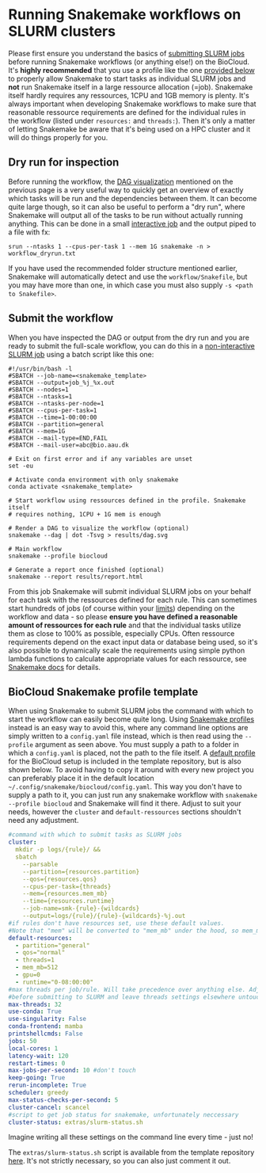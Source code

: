 # Running Snakemake workflows on SLURM clusters
Please first ensure you understand the basics of [submitting SLURM jobs](../../slurm/request.md) before running Snakemake workflows (or anything else!) on the BioCloud. It's **highly recommended** that you use a profile like the one [provided below](#biocloud-snakemake-profile-template) to properly allow Snakemake to start tasks as individual SLURM jobs and **not** run Snakemake itself in a large ressource allocation (=job). Snakemake itself hardly requires any ressources, 1CPU and 1GB memory is plenty. It's always important when developing Snakemake workflows to make sure that reasonable ressource requirements are defined for the individual rules in the workflow (listed under `resources:` and `threads:`). Then it's only a matter of letting Snakemake be aware that it's being used on a HPC cluster and it will do things properly for you.

## Dry run for inspection
Before running the workflow, the [DAG visualization](tutorial.md#the-directed-acyclic-graph-dag) mentioned on the previous page is a very useful way to quickly get an overview of exactly which tasks will be run and the dependencies between them. It can become quite large though, so it can also be useful to perform a "dry run", where Snakemake will output all of the tasks to be run without actually running anything. This can be done in a small [interactive job](../../slurm/request.md#interactive-jobs) and the output piped to a file with fx:

```
srun --ntasks 1 --cpus-per-task 1 --mem 1G snakemake -n > workflow_dryrun.txt
```

If you have used the recommended folder structure mentioned earlier, Snakemake will automatically detect and use the `workflow/Snakefile`, but you may have more than one, in which case you must also supply `-s <path to Snakefile>`. 

## Submit the workflow
When you have inspected the DAG or output from the dry run and you are ready to submit the full-scale workflow, you can do this in a [non-interactive SLURM job](../../slurm/request.md#non-interactive-jobs) using a batch script like this one:

```shell
#!/usr/bin/bash -l
#SBATCH --job-name=<snakemake_template>
#SBATCH --output=job_%j_%x.out
#SBATCH --nodes=1
#SBATCH --ntasks=1
#SBATCH --ntasks-per-node=1
#SBATCH --cpus-per-task=1
#SBATCH --time=1-00:00:00
#SBATCH --partition=general
#SBATCH --mem=1G
#SBATCH --mail-type=END,FAIL
#SBATCH --mail-user=abc@bio.aau.dk

# Exit on first error and if any variables are unset
set -eu

# Activate conda environment with only snakemake
conda activate <snakemake_template>

# Start workflow using ressources defined in the profile. Snakemake itself 
# requires nothing, 1CPU + 1G mem is enough

# Render a DAG to visualize the workflow (optional)
snakemake --dag | dot -Tsvg > results/dag.svg

# Main workflow
snakemake --profile biocloud

# Generate a report once finished (optional)
snakemake --report results/report.html
```

From this job Snakemake will submit individual SLURM jobs on your behalf for each task with the ressources defined for each rule. This can sometimes start hundreds of jobs (of course within your [limits](../../slurm/accounting.md#show-qos-info-and-limitations)) depending on the workflow and data - so please **ensure you have defined a reasonable amount of ressources for each rule** and that the individual tasks utilize them as close to 100% as possible, especially CPUs. Often ressource requirements depend on the exact input data or database being used, so it's also possible to dynamically scale the requirements using simple python lambda functions to calculate appropriate values for each ressource, see [Snakemake docs](https://snakemake.readthedocs.io/en/latest/snakefiles/rules.html#dynamic-resources) for details.

## BioCloud Snakemake profile template
When using Snakemake to submit SLURM jobs the command with which to start the workflow can easily become quite long. Using [Snakemake profiles](https://snakemake.readthedocs.io/en/latest/executing/cli.html#profiles) instead is an easy way to avoid this, where any command line options are simply written to a `config.yaml` file instead, which is then read using the `--profile` argument as seen above. You must supply a path to a folder in which a `config.yaml` is placed, not the path to the file itself. A [default profile](https://github.com/cmc-aau/snakemake_project_template/blob/main/profiles/biocloud/config.yaml) for the BioCloud setup is included in the template repository, but is also shown below. To avoid having to copy it around with every new project you can preferably place it in the default location `~/.config/snakemake/biocloud/config.yaml`. This way you don't have to supply a path to it, you can just run any snakemake workflow with `snakemake --profile biocloud` and Snakemake will find it there. Adjust to suit your needs, however the `cluster` and `default-ressources` sections shouldn't need any adjustment.

```yaml
#command with which to submit tasks as SLURM jobs
cluster:
  mkdir -p logs/{rule}/ &&
  sbatch
    --parsable
    --partition={resources.partition}
    --qos={resources.qos}
    --cpus-per-task={threads}
    --mem={resources.mem_mb}
    --time={resources.runtime}
    --job-name=smk-{rule}-{wildcards}
    --output=logs/{rule}/{rule}-{wildcards}-%j.out
#if rules don't have resources set, use these default values.
#Note that "mem" will be converted to "mem_mb" under the hood, so mem_mb is prefered
default-resources:
  - partition="general"
  - qos="normal"
  - threads=1
  - mem_mb=512
  - gpu=0
  - runtime="0-08:00:00"
#max threads per job/rule. Will take precedence over anything else. Adjust this
#before submitting to SLURM and leave threads settings elsewhere untouched
max-threads: 32
use-conda: True
use-singularity: False
conda-frontend: mamba
printshellcmds: False
jobs: 50
local-cores: 1
latency-wait: 120
restart-times: 0
max-jobs-per-second: 10 #don't touch
keep-going: True
rerun-incomplete: True
scheduler: greedy
max-status-checks-per-second: 5
cluster-cancel: scancel
#script to get job status for snakemake, unfortunately neccessary
cluster-status: extras/slurm-status.sh
```

Imagine writing all these settings on the command line every time - just no!

The `extras/slurm-status.sh` script is available from the template repository [here](https://github.com/cmc-aau/snakemake_project_template/blob/main/extras/slurm-status.sh). It's not strictly necessary, so you can also just comment it out.